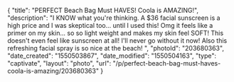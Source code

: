 {
    "title": "PERFECT Beach Bag Must HAVES! Coola is AMAZING!",
    "description": "I KNOW what you're thinking. A $36 facial sunscreen is a high price and I was skeptical too... until I used this! Omg it feels like a primer on my skin... so so light weight and makes my skin feel SOFT! This doesn't even feel like sunscreen at all! I'll never go without it now! Also this refreshing facial spray is so nice at the beach! ",
    "photoId": "203680363",
    "date_created": "1550503867",
    "date_modified": "1550504163",
    "type": "captivate",
    "layout": "photo",
    "url": "\/p\/perfect-beach-bag-must-haves-coola-is-amazing\/203680363"
}